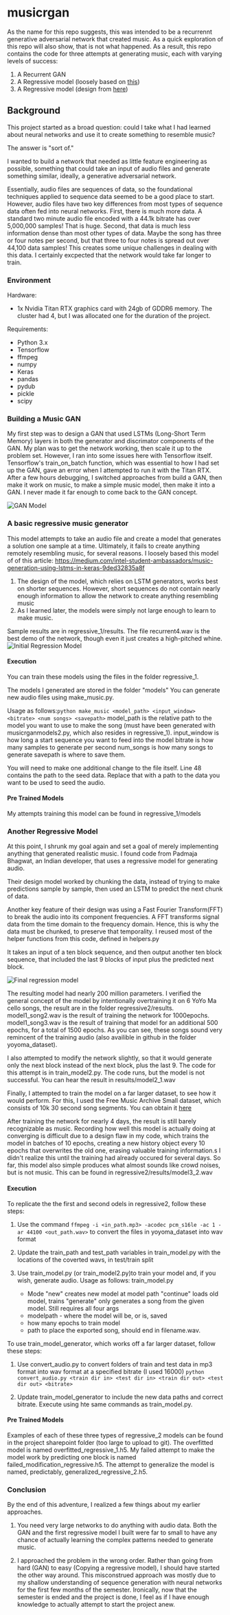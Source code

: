 # musicrgan
As the name for this repo suggests, this was intended to be a recurrennt generative adversarial network that created music. As a quick exploration of this repo will also show, that is not what happened. As a result, this repo contains the code for three attempts at generating music, each with varying levels of success:

1. A Recurrent GAN
2. A Regressive model (loosely based on [this](https://medium.com/intel-student-ambassadors/music-generation-using-lstms-in-keras-9ded32835a8f))
3. A Regressive model (design from [here](https://github.com/unnati-xyz/music-generation))


## Background
This project started as a broad question: could I take what I had learned about neural networks and use it to create something to resemble music?

The answer is "sort of."

I wanted to build a network that needed as little feature engineering as possible, something that could take an input of audio files and generate something similar, ideally, a generative adversarial network.

Essentially, audio files are sequences of data, so the foundational techniques applied to sequence data seemed to be a good place to start. However, audio files have two key differences from most types of sequence data often fed into neural networks. First, there is much more data. A standard two minute audio file encoded with a 44.1k bitrate has over 5,000,000 samples! That is huge. Second, that data is much less information dense than most other types of data. Maybe the song has three or four notes per second, but that three to four notes is spread out over 44,100 data samples! This creates some unique challenges in dealing with this data. I certainly excpected that the network would take far longer to train.

<Insert visualization of audio data>

### Environment
Hardware:
- 1x Nvidia Titan RTX graphics card with 24gb of GDDR6 memory. The cluster had 4, but I was allocated one for the duration of the project. 

Requirements:
- Python 3.x
- Tensorflow 
- ffmpeg
- numpy
- Keras
- pandas
- pydub
- pickle
- scipy

### Building a Music GAN
My first step was to design a GAN that used LSTMs (Long-Short Term Memory) layers in both the generator and discrimator components of the GAN. My plan was to get the network working, then scale it up to the problem set. However, I ran into some issues here with Tensorflow itself. Tensorflow's train_on_batch function, which was essential to how I had set up the GAN, gave an error when I attempted to run it with the Titan RTX. After a few hours debugging, I switched approaches from build a GAN, then make it work on music, to make a simple music model, then make it into a GAN. I never made it far enough to come back to the GAN concept.

![GAN Model](https://github.com/westpoint-neural-networks/final-project-bobby060/blob/master/images/gan.png?raw=true)

### A basic regressive music generator
This model attempts to take an audio file and create a model that generates a solution one sample at a time. Ultimately, it fails to create anything remotely resembling music, for several reasons. I loosely based this model of of this article: https://medium.com/intel-student-ambassadors/music-generation-using-lstms-in-keras-9ded32835a8f
1. The design of the model, which relies on LSTM generators, works best on shorter sequences. However, short sequences do not contain nearly enough information to allow the network to create anything resembling music
2. As I learned later, the models were simply not large enough to learn to make music.

Sample results are in regressive_1/results. The file recurrent4.wav is the best demo of the network, though even it just creates a high-pitched whine. 
![Initial Regression Model](https://github.com/westpoint-neural-networks/final-project-bobby060/blob/master/images/regression1_model.png?raw=true)


#### Execution
You can train these models using the files in the folder regressive_1.

The models I generated are stored in the folder "models"
You can generate new audio files using make_music.py. 

Usage as follows:` python make_music <model_path> <input_window> <bitrate> <num songs> <savepath> `
model_path is the relative path to the model you want to use to make the song (must have been generated with musicrganmodels2.py, which also resides in regressive_1).
input_window is how long a start sequence you want to feed into the model
bitrate is how many samples to generate per second
num_songs is how many songs to generate
savepath is where to save them.

You will need to make one additional change to the file itself. Line 48 contains the path to the seed data. Replace that with a path to the data you want to be used to seed the audio.


#### Pre Trained Models
My attempts training this model can be found in regressive_1/models

### Another Regressive Model
At this point, I shrunk my goal again and set a goal of merely implementing anything that generated realistic music. I found code from Padmaja Bhagwat, an Indian developer, that uses a regressive model for generating audio. 

Their design model worked by chunking the data, instead of trying to make predictions sample by sample, then used an LSTM to predict the next chunk of data.

Another key feature of their design was using a Fast Fourier Transform(FFT) to break the audio into its component frequencies. A FFT transforms signal data from the time domain to the frequency domain. Hence, this is why the data must be chunked, to preserve that temporality. I reused most of the helper functions from this code, defined in helpers.py

It takes an input of a ten block sequence, and then output another ten block sequence, that included the last 9 blocks of input plus the predicted next block. 

![Final regression model](https://github.com/westpoint-neural-networks/final-project-bobby060/blob/master/images/regression2_model.png?raw=true)

The resulting model had nearly 200 million parameters. I verified the general concept of the model by intentionally overtraining it on 6 YoYo Ma cello songs, the result are in the folder regressive2/results.
model1_song2.wav is the result of training the network for 1000epochs.
model1_song3.wav is the result of training that model for an additional 500 epochs, for a total of 1500 epochs. 
As you can see, these songs sound very remincent of the training audio (also availible in github in the folder yoyoma_dataset).


I also attempted to modify the network slightly, so that it would generate only the next block instead of the next block, plus the last 9. The code for this attempt is in train_model2.py. The code runs, but the model is not successful. You can hear the result in results/model2_1.wav

Finally, I attempted to train the model on a far larger dataset, to see how it would perform. For this, I used the Free Music Archive Small dataset, which consists of 10k 30 second song segments. You can obtain it [here](https://github.com/mdeff/fma)

After training the network for nearly 4 days, the result is still barely recognizable as music. Recording how well this model is actually doing at converging is difficult due to a design flaw in my code, which trains the model in batches of 10 epochs, creating a new history object every 10 epochs that overwrites the old one, erasing valuable training information.s I didn't realize this until the training had already occured for several days. So far, this model also simple produces what almost sounds like crowd noises, but is not music. This can be found in regressive2/results/model3_2.wav


#### Execution
To replicate the the first and second odels in regressive2, follow these steps:

1. Use the command `ffmpeg -i <in_path.mp3> -acodec pcm_s16le -ac 1 -ar 44100 <out_path.wav>` to convert the files in yoyoma_dataset into wav format
2. Update the train_path and test_path variables in train_model.py with the locations of the coverted wavs, in test/train split
3. Use train_model.py (or train_model2.py)to train your model and, if you wish, generate audio. Usage as follows:
	train_model.py <mode> <modelpath> <epochs> <songpath>

	- Mode
	"new" creates new model at model path
	"continue" loads old model, trains
	"generate" only generates a song from the given model. Still requires all four args
	- modelpath - where the model will be, or is, saved
	- how many epochs to train model
	- path to place the exported song, should end in filename.wav.

To use train_model_generator, which works off a far larger dataset, follow these steps:
1. Use convert_audio.py to convert folders of train and test data in mp3 format into wav format at a specified bitrate (I used 16000)
`python convert_audio.py <train dir in> <test dir in> <train dir out> <test dir out> <bitrate>`

2. Update train_model_generator to include the new data paths and correct bitrate. Execute using hte same commands as train_model.py.

#### Pre Trained Models
Examples of each of these three types of regressive_2 models can be found in the project sharepoint folder (too large to upload to git). 
The overfitted model is named overfitted_regressive_1.h5. My failed attempt to make the model work by predicting one block is named failed_modification_regressive.h5. The attempt to generalize the model is named, predictably, generalized_regressive_2.h5.

### Conclusion
By the end of this adventure, I realized a few things about my earlier approaches.
1. You need very large networks to do anything with audio data. Both the GAN and the first regressive model I built were far to small to have any chance of actually learning the complex patterns needed to generate music.

2. I approached the problem in the wrong order. Rather than going from hard (GAN) to easy (Copying a regressive model), I should have started the other way around. This misconstrued approach was mostly due to my shallow understanding of sequence generation with neural networks for the first few months of the semester. Ironically, now that the semester is ended and the project is done, I feel as if I have enough knowledge to actually attempt to start the project anew.







